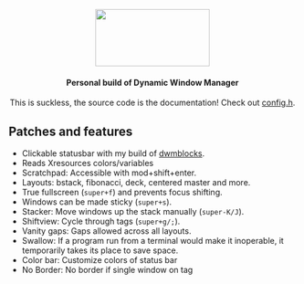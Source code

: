 <div align=center>

<img src="https://dwm.suckless.org/dwm.svg" 
     data-canonical-src="https://dwm.suckless.org/dwm.svg"
     width="200"
     height="100" />
  
#### Personal build of Dynamic Window Manager 
This is suckless, the source code is the documentation! Check out [config.h](config.h).

</div>

## Patches and features

- Clickable statusbar with my build of [dwmblocks](https://github.com/vladdoster/dwmblocks).
- Reads Xresources colors/variables
- Scratchpad: Accessible with mod+shift+enter.
- Layouts: bstack, fibonacci, deck, centered master and more.
- True fullscreen (`super+f`) and prevents focus shifting.
- Windows can be made sticky (`super+s`).
- Stacker: Move windows up the stack manually (`super-K/J`).
- Shiftview: Cycle through tags (`super+g/;`).
- Vanity gaps: Gaps allowed across all layouts.
- Swallow: If a program run from a terminal would make it inoperable, it temporarily takes its place to save space.
- Color bar: Customize colors of status bar
- No Border: No border if single window on tag
